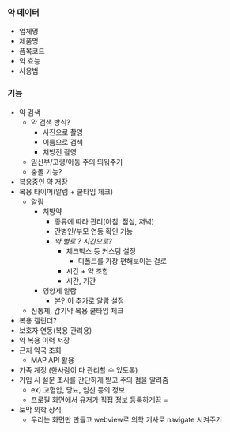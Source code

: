 ### 약 데이터

- 업체명
- 제품명
- 품목코드
- 약 효능
- 사용법

### 기능

- 약 검색
    - 약 검색 방식?
        - 사진으로 촬영
        - 이름으로 검색
        - 처방전 촬영
    - 임산부/고령/아동 주의 띄워주기
    - 충돌 기능?
- 복용중인 약 저장
- 복용 타이머(알림 + 쿨타임 체크)
    - 알림
        - 처방약
            - 종류에 따라 관리(아침, 점심, 저녁)
            - 간병인/부모 연동 확인 기능
            - *약 별로 ? 시간으로?*
                - 체크박스 등 커스텀 설정
                    - 디폴트를 가장 편해보이는 걸로
                - 시간 + 약 조합
                - 시간, 기간
        - 영양제 알람
            - 본인이 추가로 알람 설정
    - 진통제, 감기약 복용 쿨타임 체크
- 복용 캘린더?
- 보호자 연동(복용 관리용)
- 약 복용 이력 저장
- 근처 약국 조회
    - MAP API 활용
- 가족 계정 (한사람이 다 관리할 수 있도록)
- 가입 시 설문 조사를 간단하게 받고 주의 점을 알려줌
    - ex) 고혈압, 당뇨, 임신 등의 정보
    - 프로필 화면에서 유저가 직접 정보 등록하게끔 =
- 토막 의학 상식
    - 우리는 화면만 만들고 webview로 의학 기사로 navigate 시켜주기